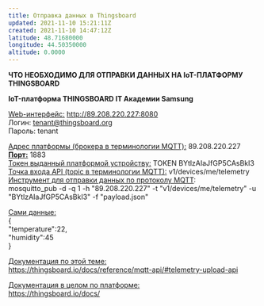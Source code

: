 ```yaml
---
title: Отправка данных в Thingsboard
updated: 2021-11-10 15:21:11Z
created: 2021-11-10 14:47:12Z
latitude: 48.71680000
longitude: 44.50350000
altitude: 0.0000
---
```


**ЧТО НЕОБХОДИМО ДЛЯ ОТПРАВКИ ДАННЫХ НА IoT-ПЛАТФОРМУ THINGSBOARD**

**IoT-платформа THINGSBOARD IT Академии Samsung**

<ins>Web-интерфейс:</ins> http://89.208.220.227:8080<br>
Логин: tenant@thingsboard.org<br>
Пароль: tenant

<ins>Адрес платформы (брокера в терминологии MQTT):</ins> 89.208.220.227 <ins>**Порт:**</ins> 1883<br>
<ins>Токен выданный платформой устройству:</ins> TOKEN BYtlzAIaJfGP5CAsBkI3<br>
<ins>Точка входа API (topic в терминологии MQTT):</ins> v1/devices/me/telemetry<br>
<ins>Инструмент для отправки данных по протоколу MQTT</ins>:<br>
    mosquitto_pub -d -q 1 -h "89.208.220.227" -t "v1/devices/me/telemetry" -u "BYtlzAIaJfGP5CAsBkI3" -f "payload.json"

<ins>Сами данные:</ins><br>
    {<br>
    "temperature":22,<br>
    "humidity":45<br>
    }

<ins>Документация по этой теме:</ins><br>
https://thingsboard.io/docs/reference/mqtt-api/#telemetry-upload-api

<ins>Документация в целом по платформе:</ins><br>
https://thingsboard.io/docs/
